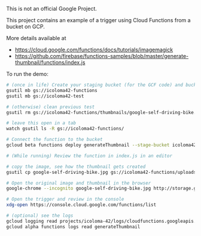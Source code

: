 This is not an official Google Project.

This project contains an example of a trigger using Cloud Functions from a bucket on GCP.

More details available at 
* https://cloud.google.com/functions/docs/tutorials/imagemagick
* https://github.com/firebase/functions-samples/blob/master/generate-thumbnail/functions/index.js

To run the demo:

```bash
# (once in life) Create your staging bucket (for the GCF code) and bucket for images
gsutil mb gs://icoloma42-functions
gsutil mb gs://icoloma42-test

# (otherwise) clean previous test
gsutil rm gs://icoloma42-functions/thumbnails/google-self-driving-bike.jpg

# leave this open in a tab
watch gsutil ls -R gs://icoloma42-functions/

# Connect the function to the bucket
gcloud beta functions deploy generateThumbnail --stage-bucket icoloma42-test --trigger-bucket icoloma42-functions 

# (While running) Review the function in index.js in an editor

# copy the image, see how the thumbnail gets created
gsutil cp google-self-driving-bike.jpg gs://icoloma42-functions/uploads/

# Open the original image and thumbnail in the browser
google-chrome --incognito google-self-driving-bike.jpg http://storage.googleapis.com/icoloma42-functions/thumbnails/google-self-driving-bike.jpg

# Open the trigger and review in the console
xdg-open https://console.cloud.google.com/functions/list

# (optional) see the logs
gcloud logging read projects/icoloma-42/logs/cloudfunctions.googleapis.com%2Fcloud-functions
gcloud alpha functions logs read generateThumbnail
```
